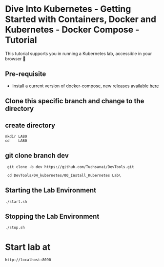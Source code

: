 # Dive Into Kubernetes - Getting Started with Containers, Docker and Kubernetes - Docker Compose - Tutorial

This tutorial supports you in running a Kubernetes lab, accessible in your browser 🚀

## Pre-requisite

* Install a current version of docker-compose, new releases available [here](https://github.com/docker/compose/releases)

## Clone this specific branch and change to the directory


## create directory

   
    mkdir LAB0
    cd    LAB0
    

## git clone branch dev
    
    
   ```
    git clone -b dev https://github.com/Tuchsanai/DevTools.git
   ```
   
   ```   
    cd DevTools/04_kubernetes/00_Install_Kubernetes Lab\
   ```



## Starting the Lab Environment 

```
./start.sh
```


 
## Stopping the Lab Environment

```
./stop.sh
```



# Start lab at

```
http://localhost:8090
```